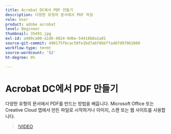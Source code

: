 ```yaml
---
title: Acrobat DC에서 PDF 만들기
description: 다양한 유형의 문서에서 PDF 작성
role: User
product: adobe acrobat
level: Beginner
thumbnail: 35491.jpg
exl-id: a480ca00-a1d6-4024-9d6e-54418b8a1a81
source-git-commit: 490175fbcac50fe1bd7abf8bbffad6fd97061660
workflow-type: tm+mt
source-wordcount: '52'
ht-degree: 0%

---
```


# Acrobat DC에서 PDF 만들기

다양한 유형의 문서에서 PDF를 만드는 방법을 배웁니다. Microsoft Office 또는 Creative Cloud 앱에서 만든 파일로 시작하거나 이미지, 스캔 또는 웹 사이트를 사용합니다.

>[!VIDEO](https://video.tv.adobe.com/v/35491?hidetitle=true)
